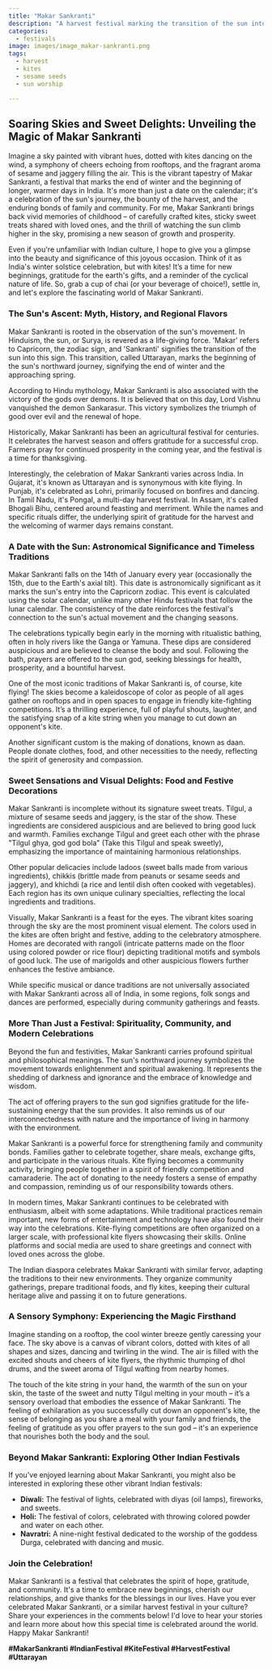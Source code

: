 ```yaml
---
title: "Makar Sankranti"
description: "A harvest festival marking the transition of the sun into the zodiac sign of Capricorn. Celebrated with kite flying, bonfires, and special foods."
categories:
  - festivals
image: images/image_makar-sankranti.png
tags:
  - harvest
  - kites
  - sesame seeds
  - sun worship

---
```


## Soaring Skies and Sweet Delights: Unveiling the Magic of Makar Sankranti

Imagine a sky painted with vibrant hues, dotted with kites dancing on the wind, a symphony of cheers echoing from rooftops, and the fragrant aroma of sesame and jaggery filling the air. This is the vibrant tapestry of Makar Sankranti, a festival that marks the end of winter and the beginning of longer, warmer days in India. It's more than just a date on the calendar; it's a celebration of the sun's journey, the bounty of the harvest, and the enduring bonds of family and community. For me, Makar Sankranti brings back vivid memories of childhood – of carefully crafted kites, sticky sweet treats shared with loved ones, and the thrill of watching the sun climb higher in the sky, promising a new season of growth and prosperity.

Even if you're unfamiliar with Indian culture, I hope to give you a glimpse into the beauty and significance of this joyous occasion. Think of it as India's winter solstice celebration, but with kites! It’s a time for new beginnings, gratitude for the earth's gifts, and a reminder of the cyclical nature of life. So, grab a cup of chai (or your beverage of choice!), settle in, and let's explore the fascinating world of Makar Sankranti.

### The Sun's Ascent: Myth, History, and Regional Flavors

Makar Sankranti is rooted in the observation of the sun's movement. In Hinduism, the sun, or Surya, is revered as a life-giving force. 'Makar' refers to Capricorn, the zodiac sign, and 'Sankranti' signifies the transition of the sun into this sign. This transition, called Uttarayan, marks the beginning of the sun's northward journey, signifying the end of winter and the approaching spring.

According to Hindu mythology, Makar Sankranti is also associated with the victory of the gods over demons. It is believed that on this day, Lord Vishnu vanquished the demon Sankarasur. This victory symbolizes the triumph of good over evil and the renewal of hope.

Historically, Makar Sankranti has been an agricultural festival for centuries. It celebrates the harvest season and offers gratitude for a successful crop. Farmers pray for continued prosperity in the coming year, and the festival is a time for thanksgiving.

Interestingly, the celebration of Makar Sankranti varies across India. In Gujarat, it's known as Uttarayan and is synonymous with kite flying. In Punjab, it's celebrated as Lohri, primarily focused on bonfires and dancing. In Tamil Nadu, it's Pongal, a multi-day harvest festival. In Assam, it's called Bhogali Bihu, centered around feasting and merriment. While the names and specific rituals differ, the underlying spirit of gratitude for the harvest and the welcoming of warmer days remains constant.

### A Date with the Sun: Astronomical Significance and Timeless Traditions

Makar Sankranti falls on the 14th of January every year (occasionally the 15th, due to the Earth's axial tilt). This date is astronomically significant as it marks the sun's entry into the Capricorn zodiac. This event is calculated using the solar calendar, unlike many other Hindu festivals that follow the lunar calendar. The consistency of the date reinforces the festival's connection to the sun's actual movement and the changing seasons.

The celebrations typically begin early in the morning with ritualistic bathing, often in holy rivers like the Ganga or Yamuna. These dips are considered auspicious and are believed to cleanse the body and soul. Following the bath, prayers are offered to the sun god, seeking blessings for health, prosperity, and a bountiful harvest.

One of the most iconic traditions of Makar Sankranti is, of course, kite flying! The skies become a kaleidoscope of color as people of all ages gather on rooftops and in open spaces to engage in friendly kite-fighting competitions. It’s a thrilling experience, full of playful shouts, laughter, and the satisfying snap of a kite string when you manage to cut down an opponent's kite.

Another significant custom is the making of donations, known as daan. People donate clothes, food, and other necessities to the needy, reflecting the spirit of generosity and compassion.

### Sweet Sensations and Visual Delights: Food and Festive Decorations

Makar Sankranti is incomplete without its signature sweet treats. Tilgul, a mixture of sesame seeds and jaggery, is the star of the show. These ingredients are considered auspicious and are believed to bring good luck and warmth. Families exchange Tilgul and greet each other with the phrase "Tilgul ghya, god god bola" (Take this Tilgul and speak sweetly), emphasizing the importance of maintaining harmonious relationships.

Other popular delicacies include ladoos (sweet balls made from various ingredients), chikkis (brittle made from peanuts or sesame seeds and jaggery), and khichdi (a rice and lentil dish often cooked with vegetables). Each region has its own unique culinary specialties, reflecting the local ingredients and traditions.

Visually, Makar Sankranti is a feast for the eyes. The vibrant kites soaring through the sky are the most prominent visual element. The colors used in the kites are often bright and festive, adding to the celebratory atmosphere. Homes are decorated with rangoli (intricate patterns made on the floor using colored powder or rice flour) depicting traditional motifs and symbols of good luck. The use of marigolds and other auspicious flowers further enhances the festive ambiance.

While specific musical or dance traditions are not universally associated with Makar Sankranti across all of India, in some regions, folk songs and dances are performed, especially during community gatherings and feasts.

### More Than Just a Festival: Spirituality, Community, and Modern Celebrations

Beyond the fun and festivities, Makar Sankranti carries profound spiritual and philosophical meanings. The sun's northward journey symbolizes the movement towards enlightenment and spiritual awakening. It represents the shedding of darkness and ignorance and the embrace of knowledge and wisdom.

The act of offering prayers to the sun god signifies gratitude for the life-sustaining energy that the sun provides. It also reminds us of our interconnectedness with nature and the importance of living in harmony with the environment.

Makar Sankranti is a powerful force for strengthening family and community bonds. Families gather to celebrate together, share meals, exchange gifts, and participate in the various rituals. Kite flying becomes a community activity, bringing people together in a spirit of friendly competition and camaraderie. The act of donating to the needy fosters a sense of empathy and compassion, reminding us of our responsibility towards others.

In modern times, Makar Sankranti continues to be celebrated with enthusiasm, albeit with some adaptations. While traditional practices remain important, new forms of entertainment and technology have also found their way into the celebrations. Kite-flying competitions are often organized on a larger scale, with professional kite flyers showcasing their skills. Online platforms and social media are used to share greetings and connect with loved ones across the globe.

The Indian diaspora celebrates Makar Sankranti with similar fervor, adapting the traditions to their new environments. They organize community gatherings, prepare traditional foods, and fly kites, keeping their cultural heritage alive and passing it on to future generations.

### A Sensory Symphony: Experiencing the Magic Firsthand

Imagine standing on a rooftop, the cool winter breeze gently caressing your face. The sky above is a canvas of vibrant colors, dotted with kites of all shapes and sizes, dancing and twirling in the wind. The air is filled with the excited shouts and cheers of kite flyers, the rhythmic thumping of dhol drums, and the sweet aroma of Tilgul wafting from nearby homes.

The touch of the kite string in your hand, the warmth of the sun on your skin, the taste of the sweet and nutty Tilgul melting in your mouth – it’s a sensory overload that embodies the essence of Makar Sankranti. The feeling of exhilaration as you successfully cut down an opponent's kite, the sense of belonging as you share a meal with your family and friends, the feeling of gratitude as you offer prayers to the sun god – it's an experience that nourishes both the body and the soul.

### Beyond Makar Sankranti: Exploring Other Indian Festivals

If you've enjoyed learning about Makar Sankranti, you might also be interested in exploring these other vibrant Indian festivals:

*   **Diwali:** The festival of lights, celebrated with diyas (oil lamps), fireworks, and sweets.
*   **Holi:** The festival of colors, celebrated with throwing colored powder and water on each other.
*   **Navratri:** A nine-night festival dedicated to the worship of the goddess Durga, celebrated with dancing and music.

### Join the Celebration!

Makar Sankranti is a festival that celebrates the spirit of hope, gratitude, and community. It's a time to embrace new beginnings, cherish our relationships, and give thanks for the blessings in our lives. Have you ever celebrated Makar Sankranti, or a similar harvest festival in your culture? Share your experiences in the comments below! I'd love to hear your stories and learn more about how this special time is celebrated around the world. Happy Makar Sankranti!

**#MakarSankranti #IndianFestival #KiteFestival #HarvestFestival #Uttarayan**

